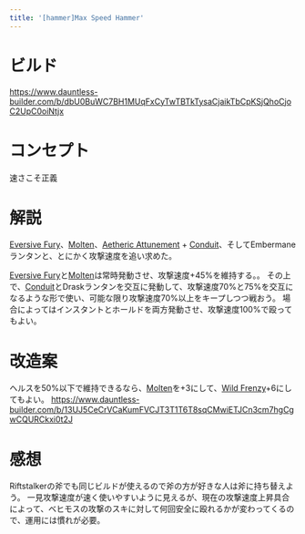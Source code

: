 ```yaml
---
title: '[hammer]Max Speed Hammer'
---
```

# ビルド
https://www.dauntless-builder.com/b/dbU0BuWC7BH1MUqFxCyTwTBTkTysaCjaikTbCpKSjQhoCjoC2UpC0oiNtjx

# コンセプト
速さこそ正義

# 解説
[Eversive Fury](/data/パーク/#eversive-fury)、[Molten](/data/パーク/#molten)、[Aetheric Attunement](/data/パーク/#aetheric-attunement) + [Conduit](/data/パーク/#conduit)、そしてEmbermaneランタンと、とにかく攻撃速度を追い求めた。

[Eversive Fury](/data/パーク/#eversive-fury)と[Molten](/data/パーク/#molten)は常時発動させ、攻撃速度+45%を維持する。。
その上で、[Conduit](/data/パーク/#conduit)とDraskランタンを交互に発動して、攻撃速度70%と75%を交互になるような形で使い、可能な限り攻撃速度70%以上をキープしつつ戦おう。
場合によってはインスタントとホールドを両方発動させ、攻撃速度100%で殴ってもよい。

# 改造案
ヘルスを50%以下で維持できるなら、[Molten](/data/パーク/#molten)を+3にして、[Wild Frenzy](/data/パーク/#wild-frenzy)+6にしてもよい。
https://www.dauntless-builder.com/b/13UJ5CeCrVCaKumFVCJT3T1T6T8sqCMwiETJCn3cm7hgCgwCQURCkxi0t2J

# 感想
Riftstalkerの斧でも同じビルドが使えるので斧の方が好きな人は斧に持ち替えよう。
一見攻撃速度が速く使いやすいように見えるが、現在の攻撃速度上昇具合によって、ベヒモスの攻撃のスキに対して何回安全に殴れるかが変わってくるので、運用には慣れが必要。
